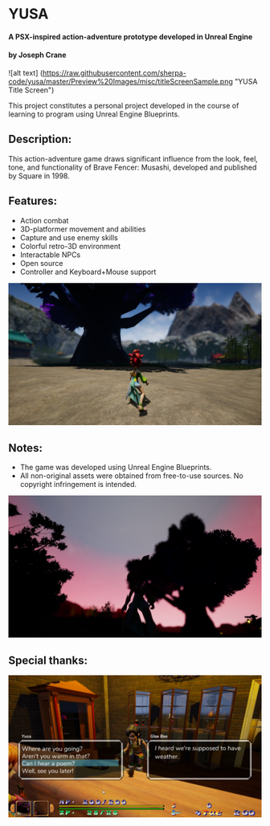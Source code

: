 # YUSA
#### A PSX-inspired action-adventure prototype developed in Unreal Engine
#### by Joseph Crane

![alt text]
(https://raw.githubusercontent.com/sherpa-code/yusa/master/Preview%20Images/misc/titleScreenSample.png "YUSA Title Screen")

This project constitutes a personal project developed in the course of learning to program using Unreal Engine Blueprints.

## Description:
This action-adventure game draws significant influence from the look, feel, tone, and functionality of Brave Fencer: Musashi, developed and published by Square in 1998.

## Features:
- Action combat
- 3D-platformer movement and abilities
- Capture and use enemy skills
- Colorful retro-3D environment
- Interactable NPCs
- Open source
- Controller and Keyboard+Mouse support

![alt text](https://raw.githubusercontent.com/sherpa-code/yusa/master/Preview%20Images/environment/environment4.png "Ancient Tree")

## Notes:
- The game was developed using Unreal Engine Blueprints.
- All non-original assets were obtained from free-to-use sources. No copyright infringement is intended.

![alt text](https://raw.githubusercontent.com/sherpa-code/yusa/master/Preview%20Images/environment/environment8.png "Late Evening")

## Special thanks:

![alt text](https://raw.githubusercontent.com/sherpa-code/yusa/master/Preview%20Images/screenshots/screenshots11.png "NPC Interaction")


